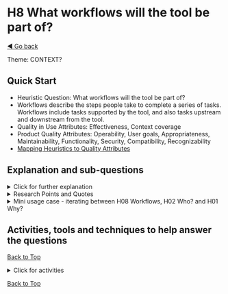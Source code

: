 <a name="TopofPage"></a>
# H8 What workflows will the tool be part of?
[◄ Go back](README.md)

Theme: CONTEXT?

## Quick Start

- Heuristic Question: What workflows will the tool be part of?
- Workflows describe the steps people take to complete a series of tasks. Workflows include tasks supported by the tool, and also tasks upstream and downstream from the tool.	
- Quality in Use Attributes: Effectiveness, Context coverage
- Product Quality Attributes: Operability, User goals, Appropriateness, Maintainability, Functionality, Security, Compatibility, Recognizability
- [Mapping Heuristics to Quality Attributes](Qualityattributesv2.md)

## Explanation and sub-questions

<details close><summary>Click for further explanation</summary> 

Workflows describe the steps people take to complete a series of tasks. Workflows describe the organizational/business tasks to be completed.
Think about: 
- Workflows transcend tools and individuals, weaving across and between teams and organizations. 
- Workflows include tasks that could be supported by a tool, and also tasks upstream and downstream from the tool.
- Workflows are described by experts in texts such as standards, syllabi, training courses, text books, blogs, etc. but those descriptions do not always reflect the reality of what people need to do.
- There will be an obvious set of activities within a workflow for an individual. The workflow will extend across a team, and to other teams within and possibly outside the organization. Workflows include information exchange and communication between people, data exchange between tools and systems, task handovers.


Key questions to ask yourself:
- What choices about their work practices and workflow contributions should individuals and teams have?
- Does the proposed tool cover part of a workflow, the whole of a workflow, or across more than one workflow?
- How complex are the workflows and do they include complexity-multipliers such as [large datasets, waiting times, institutional complexity](https://www.nngroup.com/articles/complex-application-design-framework/)?
- What other workflows are impacted by the workflow where the tool is used?
- What else is happening in the workflow apart from testing activities?
  
</details>


<details close>
<summary>Research Points and Quotes</summary>

Research Point: We found that testers reported tools not supporting their workflow and feeling that unsuitable workflows had been imposed on their work. Workflows in tools did not always support preferred working practices, and sometimes were barriers to progress rather than enablers. Not having a choice can be a blocker, but sometimes it is essential.  

*"Some workflows are imposed as we don’t want the users to use their initiative and ‘improve’ the workflow but miss an important step (to someone else) they were unaware was important.  Other workflows do not follow preferred working practices due to technical/cost constraints. Workflow modelling is REALLY important in tool design and the workflows need to be modelled so that the tool designers are clear on what is optional and what is not, so that they can make compromises when implementing the workflow (e.g. based on tool costs, workflow time constraints, etc.)."* 

*``supports your workflow vs forcing you to change. People > process/tools''*

*``most test case management systems impose a workflow that forces testers to waste time creating fake artifacts for exploratory testing;[tool named] is a sinkhole for time & effort''*

*``Tooling that enforces strict linearity and workflows, where I require more freedom are limiting''*

*``Too many of the testing tools, particularly "test management" or "test case management" tools that I've seen try to dictate the whole workflow for using them. For example, you might have to create your test cases in advance, assign them, group them, etc., which makes it very difficult if you want a more dynamic approach.''*

*``we don't have a "this is how we always do it" mentality, we take each feature and decide how it makes the most sense to test it based on our context (complexity of the feature, experience and availability of team members, tools available, schedule, risk, etc.) We also don't tend to bucket our testing into things like "API testing", "UI testing", etc. because we've found that we get more value out of mixing approaches that have traditionally been over-segregated.''*


</details>

<details close><summary>Mini usage case - iterating between H08 Workflows, H02 Who? and H01 Why?</summary>

In one use of the heuristis, a participant indicated both that this question is essential, and also noted its link to H01 and H02, and to the context for the investigation.
*'This heuristic would be in the core when mapping the current state together with the key stakeholders. I would use a current state mapping exercise to explore this heuristic effectively to understand both the big picture and role specific workflows. At this stage, it's crucial to loop back to questions of "why," "who," and the broader context to understand relevant motivations and connections. A current state mapping exercise captures individual activities and identifies bottlenecks within the process.'*

</details>



## Activities, tools and techniques to help answer the questions

 [Back to Top](#TopofPage)

 <details close>
  <summary> Click for activities </summary>

To understand and describe a workflow, you need to know the activities to be done, how they link together, who takes part, how workflows link together.
The test workflow and the development workflow will interact, but so might other organizational workflows. As part of those interactions, tools will need to interact.


We have tabulated the [Quality in Use and Product Quality Attributes](Qualityattributesv2.md) in a priority order based on the input from industry practitioners during our research. Use that data to help you focus on the optimal product attributes to meet the QiU/UX goals for your tool. We've included quotes from practitioners that you can use to help you understand your own goals, stakeholders, and contexts, plus a cross reference between the heuristics and the quality attributes. **These may help with context development. You may need to revisit your personas to think about which workflows they are involved in.**


The activities to understand this heuristic mean working with stakeholders and typical users for the tool. Workflow mapping and journey mapping are typical activities. In case you are not familiar with them, there are some external articles linked to below:
- Make a workflow diagram as a flowchart or a [wireflow diagram](https://www.nngroup.com/articles/wireflows/)
- As testing activities are complex and iterative, consider [designing for a complex workflow with interruptions](https://www.nngroup.com/articles/designing-for-waits-and-interruptions/)
- [Journey Mapping](https://www.nngroup.com/articles/journey-mapping-101/) including [experience maps, customer journey maps and empathy maps](https://www.nngroup.com/articles/ux-mapping-cheat-sheet/)
- [Service blueprint](https://www.nngroup.com/articles/service-blueprints-definition/) to get the interaction between the customer journey, the workflow and the technical flow
- Ask ["How might we? questions"](https://www.nngroup.com/articles/how-might-we-questions/) to look for options.

</details>

 [Back to Top](#TopofPage)
